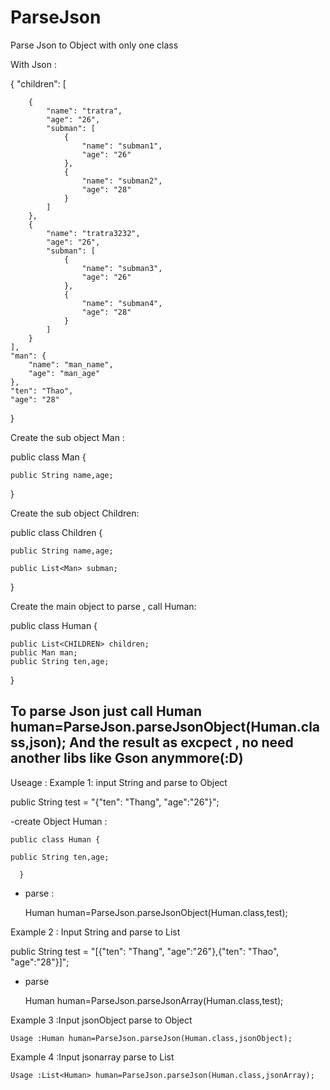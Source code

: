 # ParseJson
Parse  Json to Object with only one class

With Json :

{
	"children": [
	
		{
			"name": "tratra",
			"age": "26",
			"subman": [
				{
					"name": "subman1",
					"age": "26"
				},
				{
					"name": "subman2",
					"age": "28"
				}
			]
		},
		{
			"name": "tratra3232",
			"age": "26",
			"subman": [
				{
					"name": "subman3",
					"age": "26"
				},
				{
					"name": "subman4",
					"age": "28"
				}
			]
		}
	],
	"man": {
		"name": "man_name",
		"age": "man_age"
	},
	"ten": "Thao",
	"age": "28"
	
}

Create the sub object Man :

public class Man {

    public String name,age;

} 

Create the sub object Children:

public class Children {

    public String name,age;
    
    public List<Man> subman;

}

Create the main object to parse , call Human:

public class Human {

    public List<CHILDREN> children;
    public Man man;
    public String ten,age;
}

To parse Json just call 
Human human=ParseJson.parseJsonObject(Human.class,json);
And the result as excpect , no need another libs like Gson anymmore(:D)
--------------------------------------------------------------------------------------------------------------------------------------
Useage :
Example 1: input String and parse to Object

  public String test = "{\"ten\": \"Thang\", \"age\":\"26\"}";
  
  -create Object Human :
  
    public class Human {

    public String ten,age;
      
      }
  
  - parse  :   
  
	Human human=ParseJson.parseJsonObject(Human.class,test);

  
Example 2  : Input String and parse to List<Object>

  public String test = "[{\"ten\": \"Thang\", \"age\":\"26\"},{\"ten\": \"Thao\", \"age\":\"28\"}]";
  

  - parse   
  
	Human human=ParseJson.parseJsonArray(Human.class,test);
  
  
Example 3 :Input jsonObject parse to Object 

    Usage :Human human=ParseJson.parseJson(Human.class,jsonObject);

Example 4 :Input jsonarray parse to List<Object>

    Usage :List<Human> human=ParseJson.parseJson(Human.class,jsonArray);





